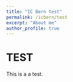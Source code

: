 ```yaml
---
title: "IC Bern test"
permalink: /icbern/test
excerpt: "About me"
author_profile: true
---
```



# TEST

This is a a test.

